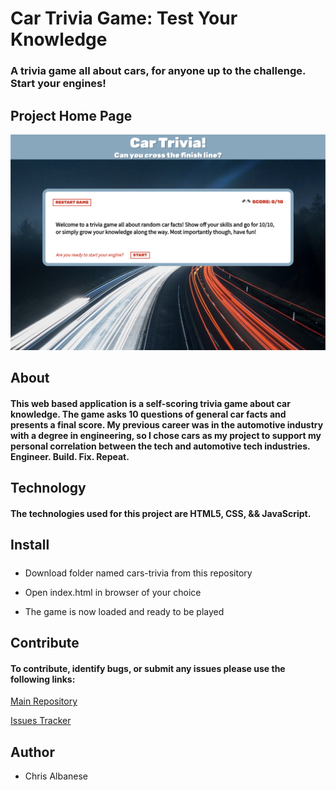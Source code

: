 # Car Trivia Game: Test Your Knowledge

### A trivia game all about cars, for anyone up to the challenge. Start your engines!

## Project Home Page

![Image of Project Preview](images/preview.png)

## About

#### This web based application is a self-scoring trivia game about car knowledge. The game asks 10 questions of general car facts and presents a final score. My previous career was in the automotive industry with a degree in engineering, so I chose cars as my project to support my personal correlation between the tech and automotive tech industries. Engineer. Build. Fix. Repeat.

## Technology

#### The technologies used for this project are HTML5, CSS, && JavaScript.

## Install

#####

- Download folder named cars-trivia from this repository

- Open index.html in browser of your choice

- The game is now loaded and ready to be played

## Contribute

#### To contribute, identify bugs, or submit any issues please use the following links:

[Main Repository](https://github.com/cwalbanese/cars-trivia)

[Issues Tracker](https://github.com/cwalbanese/cars-trivia/issues)

## Author

- Chris Albanese
